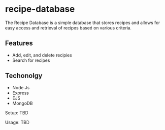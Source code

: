 # recipe-database

The Recipe Database is a simple database that stores recipes and allows for easy access and retrieval of recipes based on various criteria.

## Features
- Add, edit, and delete recipies
- Search for recipes 

## Techonolgy
- Node Js
- Express
- EJS
- MongoDB

Setup:
TBD

Usage:
TBD
